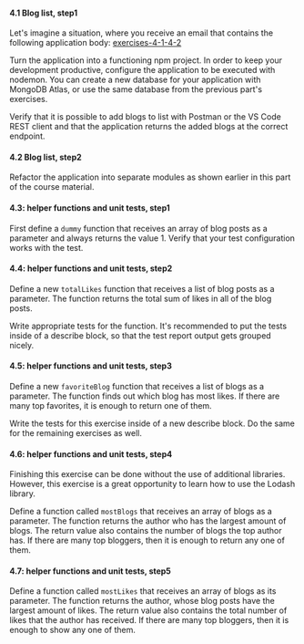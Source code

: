 #### 4.1 Blog list, step1

Let's imagine a situation, where you receive an email that contains the following application body: [exercises-4-1-4-2](https://fullstackopen.com/en/part4/structure_of_backend_application_introduction_to_testing#exercises-4-1-4-2)

Turn the application into a functioning npm project. In order to keep your development productive, configure the application to be executed with nodemon. You can create a new database for your application with MongoDB Atlas, or use the same database from the previous part's exercises.

Verify that it is possible to add blogs to list with Postman or the VS Code REST client and that the application returns the added blogs at the correct endpoint.

#### 4.2 Blog list, step2

Refactor the application into separate modules as shown earlier in this part of the course material.

#### 4.3: helper functions and unit tests, step1

First define a `dummy` function that receives an array of blog posts as a parameter and always returns the value 1.
Verify that your test configuration works with the test.

#### 4.4: helper functions and unit tests, step2

Define a new `totalLikes` function that receives a list of blog posts as a parameter. The function returns the total sum of likes in all of the blog posts.

Write appropriate tests for the function. It's recommended to put the tests inside of a describe block, so that the test report output gets grouped nicely.

#### 4.5: helper functions and unit tests, step3

Define a new `favoriteBlog` function that receives a list of blogs as a parameter. The function finds out which blog has most likes. If there are many top favorites, it is enough to return one of them.

Write the tests for this exercise inside of a new describe block. Do the same for the remaining exercises as well.

#### 4.6: helper functions and unit tests, step4

Finishing this exercise can be done without the use of additional libraries. However, this exercise is a great opportunity to learn how to use the Lodash library.

Define a function called `mostBlogs` that receives an array of blogs as a parameter. The function returns the author who has the largest amount of blogs. The return value also contains the number of blogs the top author has.
If there are many top bloggers, then it is enough to return any one of them.

#### 4.7: helper functions and unit tests, step5

Define a function called `mostLikes` that receives an array of blogs as its parameter. The function returns the author, whose blog posts have the largest amount of likes. The return value also contains the total number of likes that the author has received.
If there are many top bloggers, then it is enough to show any one of them.
